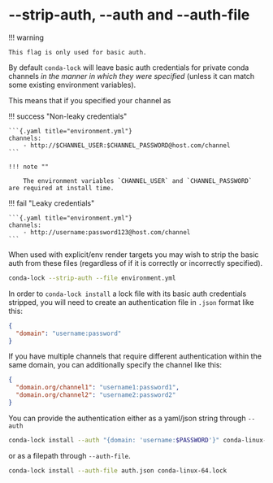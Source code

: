 # --strip-auth, --auth and --auth-file

!!! warning

    This flag is only used for basic auth.

By default `conda-lock` will leave basic auth credentials for private conda channels _in the manner in which they were specified_ (unless it can match some  existing environment variables).

This means that if you specified your channel as

!!! success "Non-leaky credentials"

    ```{.yaml title="environment.yml"}
    channels:
        - http://$CHANNEL_USER:$CHANNEL_PASSWORD@host.com/channel
    ```

    !!! note ""

        The environment variables `CHANNEL_USER` and `CHANNEL_PASSWORD` are required at install time.

!!! fail "Leaky credentials"

    ```{.yaml title="environment.yml"}
    channels:
        - http://username:password123@host.com/channel
    ```

When used with explicit/env render targets you may wish to strip the basic auth from these files (regardless of if it is correctly or incorrectly specified).

```bash
conda-lock --strip-auth --file environment.yml
```

In order to `conda-lock install` a lock file with its basic auth credentials stripped, you will need to create an authentication file in `.json` format like this:

```json
{
  "domain": "username:password"
}
```

If you have multiple channels that require different authentication within the same domain, you can additionally specify the channel like this:

```json
{
  "domain.org/channel1": "username1:password1",
  "domain.org/channel2": "username2:password2"
}
```

You can provide the authentication either as a yaml/json string through `--auth`

```bash
conda-lock install --auth "{domain: 'username:$PASSWORD'}" conda-linux-64.lock
```

or as a filepath through  `--auth-file`.

```bash
conda-lock install --auth-file auth.json conda-linux-64.lock
```
